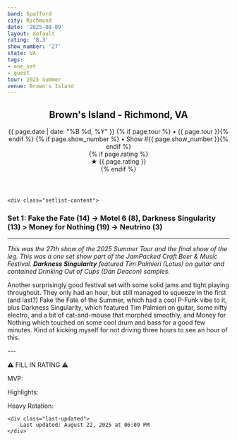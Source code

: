 ```yaml
---
band: Spafford
city: Richmond
date: '2025-08-09'
layout: default
rating: '8.3'
show_number: '27'
state: VA
tags:
- one_set
- guest
tour: 2025 Summer
venue: Brown's Island
---
```


<article class="show-card">
    <header class="show-header">
        <h1>Brown's Island - Richmond, VA</h1>
        <div class="show-meta">
            {{ page.date | date: "%B %d, %Y" }}
            {% if page.tour %} • {{ page.tour }}{% endif %}
            {% if page.show_number %} • Show #{{ page.show_number }}{% endif %}
        </div>
        {% if page.rating %}
        <div class="show-rating">★ {{ page.rating }}</div>
        {% endif %}
    </header>
    
    <div class="setlist-content">
<h3 class="setlist-header"><strong>Set 1:</strong>  <span class="jam-entry jam-tooltip jam-link" data-tooltip="<strong>Timing:</strong> 14:04<br><strong>Notes:</strong> Settles on anticipated funk before building to an early 2000s Electro close." data-url="/jam-chart/?filter=Fake the Fate">Fake the Fate</span> (14) -> Motel 6 (8), <span class="jam-entry jam-tooltip jam-link" data-tooltip="<strong>Timing:</strong> 13:13<br><strong>Notes:</strong> Features Tim Palmieri on guitar and starts with some synthpop, turns electronic, and swirls into sharper cat-and-mouse between Brian and Tim. Clean slide into the ending. 
" data-url="/jam-chart/?filter=Darkness Singularity">Darkness Singularity</span> (13) > <span class="jam-entry jam-tooltip jam-link" data-tooltip="<strong>Timing:</strong> 19:24<br><strong>Notes:</strong> Unreal Tournament 1999 x Rainbow Road x Star Wars Episode I Racer. (Colorful drum and bass turns jazzy, shifts to funkier space, and exits with power -&gt; Neutrino.)" data-url="/jam-chart/?filter=Money for Nothing">Money for Nothing</span> (19) -> Neutrino (3)</h3>
<hr class="section-divider">
<p class="show-notes"><em>This was the 27th show of the 2025 Summer Tour and the final show of the leg. This was a one set show part of the JamPacked Craft Beer & Music Festival. <strong>Darkness Singularity</strong> featured Tim Palmieri (Lotus) on guitar and contained Drinking Out of Cups (Dan Deacon) samples.</em></p>
<p class="review-text">Another surprisingly good festival set with some solid jams and tight playing throughout. They only had an hour, but still managed to squeeze in the first (and last?) Fake the Fate of the Summer, which had a cool P-Funk vibe to it, plus Darkness Singularity, which featured Tim Palmieri on guitar, some nifty electro, and a bit of cat-and-mouse that morphed smoothly, and Money for Nothing which touched on some cool drum and bass for a good few minutes. Kind of kicking myself for not driving three hours to see an hour of this.</p>
<p class="review-text">---</p>
<p class="review-text">⚠️ FILL IN RATING ⚠️</p>
<p class="review-text">MVP:</p>
<p class="review-text">Highlights:</p>
<p class="review-text">Heavy Rotation:</p>
    </div>
    
    <div class="last-updated">
        Last updated: August 22, 2025 at 06:09 PM
    </div>
</article>